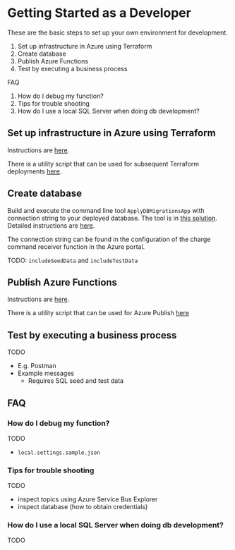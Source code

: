 # Getting Started as a Developer #

These are the basic steps to set up your own environment for development.

1. Set up infrastructure in Azure using Terraform
2. Create database
3. Publish Azure Functions
4. Test by executing a business process

FAQ

1. How do I debug my function?
2. Tips for trouble shooting
3. How do I use a local SQL Server when doing db development?

## Set up infrastructure in Azure using Terraform ##

Instructions are [here](../../build/infrastructure/README.md).

There is a utility script that can be used for subsequent Terraform deployments [here](../../build/infrastructure/deploy-infrastructure-from-localhost.cmd).

## Create database ##

Build and execute the command line tool `ApplyDBMigrationsApp` with connection string to your deployed database. The tool is in [this solution](../../source/GreenEnergyHub.Charges/GreenEnergyHub.Charges.sln). Detailed instructions are [here](../../source/GreenEnergyHub.Charges/source/GreenEnergyHub.Charges.ApplyDBMigrationsApp/README.md).

The connection string can be found in the configuration of the charge command receiver function in the Azure portal.

TODO: `includeSeedData` and `includeTestData`

## Publish Azure Functions ##

Instructions are [here](publish-function-azure-sandbox.md).

There is a utility script that can be used for Azure Publish [here](../../source/GreenEnergyHub.Charges/publish-functions-from-localhost.cmd)

## Test by executing a business process ##

TODO

* E.g. Postman
* Example messages
    * Requires SQL seed and test data

## FAQ ##

### How do I debug my function? ###

TODO

* `local.settings.sample.json`

### Tips for trouble shooting ###

TODO

* inspect topics using Azure Service Bus Explorer
* inspect database (how to obtain credentials)

### How do I use a local SQL Server when doing db development? ###

TODO

